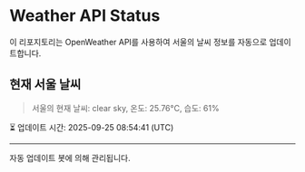 
# Weather API Status

이 리포지토리는 OpenWeather API를 사용하여 서울의 날씨 정보를 자동으로 업데이트합니다.

## 현재 서울 날씨
> 서울의 현재 날씨: clear sky, 온도: 25.76°C, 습도: 61%

⏳ 업데이트 시간: 2025-09-25 08:54:41 (UTC)

---
자동 업데이트 봇에 의해 관리됩니다.
